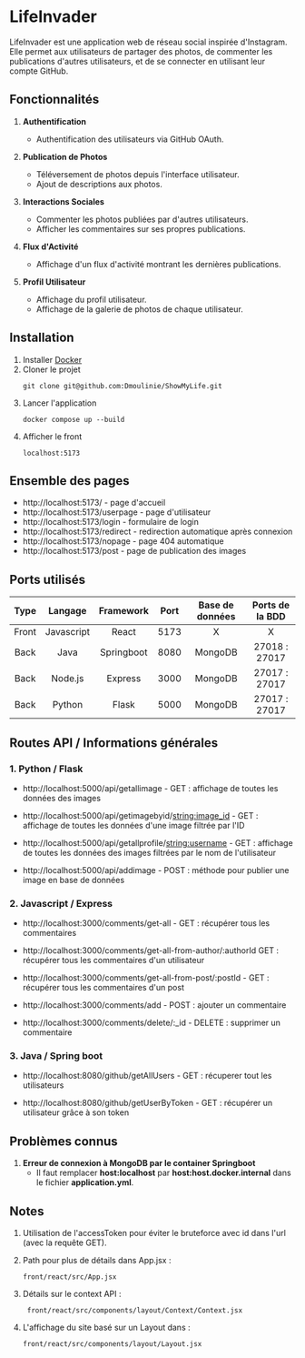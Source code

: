 # LifeInvader

LifeInvader est une application web de réseau social inspirée d'Instagram. Elle permet aux utilisateurs de partager des photos, de commenter les publications d'autres utilisateurs, et de se connecter en utilisant leur compte GitHub.

## Fonctionnalités

1. **Authentification**
    - Authentification des utilisateurs via GitHub OAuth.

2. **Publication de Photos**
    - Téléversement de photos depuis l'interface utilisateur.
    - Ajout de descriptions aux photos.

3. **Interactions Sociales**
    - Commenter les photos publiées par d'autres utilisateurs.
    - Afficher les commentaires sur ses propres publications.

4. **Flux d'Activité**
    - Affichage d'un flux d'activité montrant les dernières publications.

5. **Profil Utilisateur**
    - Affichage du profil utilisateur.
    - Affichage de la galerie de photos de chaque utilisateur.

## Installation

1. Installer [Docker](https://github.com/ldesfontaine/Documentation/blob/main/Systeme/Docker_Install.md)
2. Cloner le projet
    ```
    git clone git@github.com:Dmoulinie/ShowMyLife.git
    ```
3. Lancer l'application
    ```
    docker compose up --build
    ```
4. Afficher le front
    ```
    localhost:5173
    ```

## Ensemble des pages

- http://localhost:5173/ - page d'accueil
- http://localhost:5173/userpage - page d'utilisateur
- http://localhost:5173/login - formulaire de login
- http://localhost:5173/redirect - redirection automatique après connexion
- http://localhost:5173/nopage - page 404 automatique
- http://localhost:5173/post - page de publication des images


## Ports utilisés   

|  Type |   Langage   |  Framework  |    Port     | Base de données | Ports de la BDD |
| :---: | :---------: | :---------: |:----------: | :-------------: | :-------------: |
| Front |  Javascript |    React    |    5173     |        X        |        X        |
| Back  |     Java    |  Springboot |    8080     |      MongoDB    |  27018 : 27017  |
| Back  |    Node.js  |   Express   |    3000     |      MongoDB    |  27017 : 27017  |
| Back  |    Python   |    Flask    |    5000     |      MongoDB    |  27017 : 27017  |

## Routes API / Informations générales

### 1. Python / Flask
- http://localhost:5000/api/getallimage - GET : affichage de toutes les données des images

- http://localhost:5000/api/getimagebyid/<string:image_id> - GET : affichage de toutes les données d'une image filtrée par l'ID

- http://localhost:5000/api/getallprofile/<string:username> - GET : affichage de toutes les données des images filtrées par le nom de l'utilisateur

- http://localhost:5000/api/addimage - POST : méthode pour publier une image en base de données

### 2. Javascript / Express

- http://localhost:3000/comments/get-all - GET : récupérer tous les commentaires

- http://localhost:3000/comments/get-all-from-author/:authorId GET :  récupérer tous les commentaires d'un utilisateur

- http://localhost:3000/comments/get-all-from-post/:postId - GET : récupérer tous les commentaires d'un post

- http://localhost:3000/comments/add - POST : ajouter un commentaire
- http://localhost:3000/comments/delete/:_id - DELETE : supprimer un commentaire

### 3. Java / Spring boot

- http://localhost:8080/github/getAllUsers - GET : récuperer tout les utilisateurs

- http://localhost:8080/github/getUserByToken - GET : récupérer un utilisateur grâce à son token

## Problèmes connus

1. **Erreur de connexion à MongoDB par le container Springboot**
    - Il faut remplacer **host:localhost** par **host:host.docker.internal** dans le fichier **application.yml**.

## Notes

1. Utilisation de l'accessToken pour éviter le bruteforce avec id dans l'url (avec la requête GET).

2. Path pour plus de détails dans App.jsx : 
    ```
    front/react/src/App.jsx
    ```
3. Détails sur le context API :
    ```
     front/react/src/components/layout/Context/Context.jsx
    ```

4. L'affichage du site basé sur un Layout dans : 
    ```
    front/react/src/components/layout/Layout.jsx
    ```